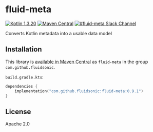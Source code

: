 fluid-meta
==========

[![Kotlin 1.3.20](https://img.shields.io/badge/Kotlin-1.3.20-blue.svg)](http://kotlinlang.org)
[![Maven Central](https://img.shields.io/maven-central/v/com.github.fluidsonic/fluid-meta.svg)](https://search.maven.org/#search%7Cga%7C1%7Cg%3A%22com.github.fluidsonic%22%20a%3A%22fluid-meta%22)
[![#fluid-meta Slack Channel](https://img.shields.io/badge/slack-%23fluid--meta-543951.svg)](https://kotlinlang.slack.com/messages/CFW515D1A)

Converts Kotlin metadata into a usable data model



Installation
------------

This library is [available in Maven Central](https://search.maven.org/#search%7Cga%7C1%7Cg%3A%22com.github.fluidsonic%22%20a%3A%22fluid-meta%22) as `fluid-meta`
in the group `com.github.fluidsonic`.

`build.gradle.kts`:
```kotlin
dependencies {
    implementation("com.github.fluidsonic:fluid-meta:0.9.1")
}
```



License
-------

Apache 2.0
